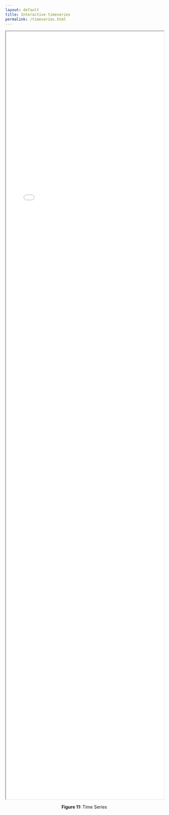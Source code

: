 ```yaml
---
layout: default
title: Interactive timeseries
permalink: /timeseries.html
---
```


<iframe src='visuals/11_timeseries.html' style="border-width: 2px;" width="100%" height="2450px"></iframe>
<p style="text-align: center;"> <b>Figure 11: </b>Time Series </p>
